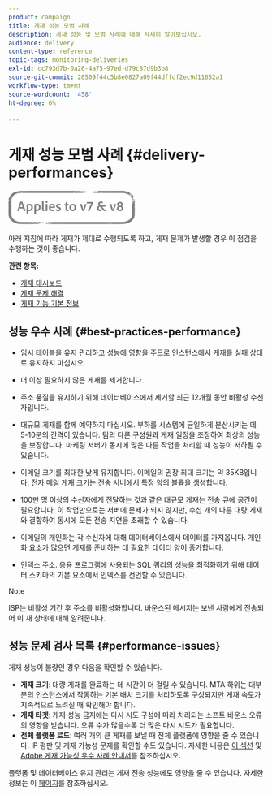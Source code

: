 ```yaml
---
product: campaign
title: 게재 성능 모범 사례
description: 게재 성능 및 모범 사례에 대해 자세히 알아보십시오.
audience: delivery
content-type: reference
topic-tags: monitoring-deliveries
exl-id: cc793d7b-0a26-4a75-97ed-d79c87d9b3b8
source-git-commit: 20509f44c5b8e0827a09f44dffdf2ec9d11652a1
workflow-type: tm+mt
source-wordcount: '458'
ht-degree: 6%

---
```


# 게재 성능 모범 사례 {#delivery-performances}

![](../../assets/common.svg)

아래 지침에 따라 게재가 제대로 수행되도록 하고, 게재 문제가 발생할 경우 이 점검을 수행하는 것이 좋습니다.

**관련 항목:**

* [게재 대시보드](delivery-dashboard.md)
* [게재 문제 해결](delivery-troubleshooting.md)
* [게재 기능 기본 정보](about-deliverability.md)

## 성능 우수 사례 {#best-practices-performance}

* 임시 테이블을 유지 관리하고 성능에 영향을 주므로 인스턴스에서 게재를 실패 상태로 유지하지 마십시오.

* 더 이상 필요하지 않은 게재를 제거합니다.

* 주소 품질을 유지하기 위해 데이터베이스에서 제거할 최근 12개월 동안 비활성 수신자입니다.

* 대규모 게재를 함께 예약하지 마십시오. 부하를 시스템에 균일하게 분산시키는 데 5-10분의 간격이 있습니다. 팀의 다른 구성원과 게재 일정을 조정하여 최상의 성능을 보장합니다. 마케팅 서버가 동시에 많은 다른 작업을 처리할 때 성능이 저하될 수 있습니다.

* 이메일 크기를 최대한 낮게 유지합니다. 이메일의 권장 최대 크기는 약 35KB입니다. 전자 메일 게재 크기는 전송 서버에서 특정 양의 볼륨을 생성합니다.

* 100만 명 이상의 수신자에게 전달하는 것과 같은 대규모 게재는 전송 큐에 공간이 필요합니다. 이 작업만으로는 서버에 문제가 되지 않지만, 수십 개의 다른 대량 게재와 결합하여 동시에 모든 전송 지연을 초래할 수 있습니다.

* 이메일의 개인화는 각 수신자에 대해 데이터베이스에서 데이터를 가져옵니다. 개인화 요소가 많으면 게재를 준비하는 데 필요한 데이터 양이 증가합니다.

* 인덱스 주소. 응용 프로그램에 사용되는 SQL 쿼리의 성능을 최적화하기 위해 데이터 스키마의 기본 요소에서 인덱스를 선언할 수 있습니다.

>[!NOTE]
>
>ISP는 비활성 기간 후 주소를 비활성화합니다. 바운스된 메시지는 보낸 사람에게 전송되어 이 새 상태에 대해 알려줍니다.

## 성능 문제 검사 목록 {#performance-issues}

게재 성능이 불량인 경우 다음을 확인할 수 있습니다.

* **게재 크기**: 대량 게재를 완료하는 데 시간이 더 걸릴 수 있습니다. MTA 하위는 대부분의 인스턴스에서 작동하는 기본 배치 크기를 처리하도록 구성되지만 게재 속도가 지속적으로 느려질 때 확인해야 합니다.
* **게재 타겟**: 게재 성능 금지에는 다시 시도 구성에 따라 처리되는 소프트 바운스 오류의 영향을 받습니다. 오류 수가 많을수록 더 많은 다시 시도가 필요합니다.
* **전체 플랫폼 로드**: 여러 개의 큰 게재를 보낼 때 전체 플랫폼에 영향을 줄 수 있습니다. IP 평판 및 게재 가능성 문제를 확인할 수도 있습니다. 자세한 내용은 [이 섹션](about-deliverability.md) 및 [Adobe 게재 가능성 우수 사례 안내서](https://experienceleague.adobe.com/docs/deliverability-learn/deliverability-best-practice-guide/introduction.html?lang=ko)를 참조하십시오.

플랫폼 및 데이터베이스 유지 관리는 게재 전송 성능에도 영향을 줄 수 있습니다. 자세한 정보는 이 [페이지](../../production/using/database-performances.md)를 참조하십시오.
